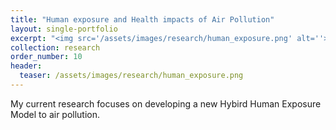 ```yaml
---
title: "Human exposure and Health impacts of Air Pollution"
layout: single-portfolio
excerpt: "<img src='/assets/images/research/human_exposure.png' alt=''>"
collection: research
order_number: 10
header: 
  teaser: /assets/images/research/human_exposure.png
---
```


My current research focuses on developing a new Hybird Human Exposure Model to air pollution. 


